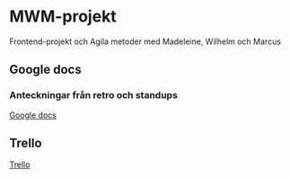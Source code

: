# MWM-projekt

Frontend-projekt och Agila metoder med Madeleine, Wilhelm och Marcus

## Google docs

### Anteckningar från retro och standups

[Google docs](https://drive.google.com/drive/folders/1kcC2EVsDvVRfuEYZQJWscEH030D1Ntpf)

## Trello

[Trello](https://trello.com/b/go4y42KI/mwm-projekt)
